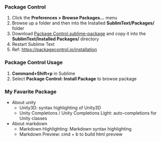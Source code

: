 ### Package Control
1. Click the **Preferences > Browse Packages…** menu
2. Browse up a folder and then into the Installed **SublimText/Packages/** folder
3. Download [Package Control.sublime-package](https://packagecontrol.io/Package%20Control.sublime-package) and copy it into the **SublimText/Installed Packages/** directory
4. Restart Sublime Text
5. Ref: <https://packagecontrol.io/installation>

### Package Control Usage
1. **Command+Shift+p** in Sublime
2. Select **Package Control: Install Package** to browse package

### My Favarite Package
- About unity
  - Unity3D: syntax highlighting of Unity3D
  - Unity Completions / Unity Completions Light: auto-completions for Unity classes
- About markdown
  - Markdown​ Highlighting: Markdown syntax highlighting
  - Markdown Preview: cmd + b to build html preview

